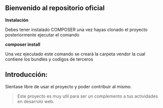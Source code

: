 ## Bienvenido al repositorio oficial
**Instalación**

Debes tener instalado COMPOSER una vez hayas clonado el proyecto posteriormente ejecutar el comando

**composer install**

Una vez ejecutado este comando se creará la carpeta vendor la cual contiene los bundles y codigos de terceros

## Introducción:

Sientase libre de usar el proyecto y poder contribuir al mismo.

> Este proyecto es muy util para ser un complemento a tus actividades en desarrolo web.